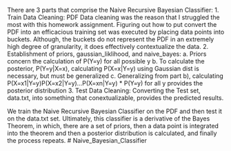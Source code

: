 There are 3 parts that comprise the Naive Recursive Bayesian Classifier: 
	1. Train Data Cleaning: PDF Data cleaning was the reason that I struggled the most with this 
	homework assignment. Figuring out how to put convert the PDF into an efficacious training set 
	was executed by placing data points into buckets. Although, the buckets do not represent the 
	PDF in an extremely high degree of granularity, it does effectively contextualize the data. 
	2. Establishment of priors, gaussian_liklihood, and naive_bayes: 
		a. Priors concern the calculation of P(Y=y) for all possible y
		b. To calculate the posterior, P(Y=y|X=x), calculating P(X=x|Y=y) using Gaussian dist
		is necessary, but must be generalized
		c. Generalizing from part b), calculating P(X=x1|Y=y)P(X=x2|Y=y)...P(X=xn|Y=y) * 
		P(Y=y) for all y provides the posterior distribution
	3. Test Data Cleaning: Converting the Test set, data.txt, into something that conextualizable, 
	provides the predicted results. 

We train the Naive Recursive Bayesian Classifier on the PDF and then test it on the data.txt set. Ultimately, this classifier is a derivative of the Bayes Theorem, in which, there are a set of priors, then a data point is integrated into the theorem and then a posterior distribution is calculated, and finally the process repeats. # Naive_Bayesian_Classifier
